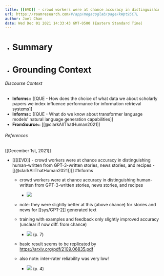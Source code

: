 ```yaml
---
title: [[EVD]] - crowd workers were at chance accuracy in distinguishing human-written from GPT-3-written stories, news stories, and recipes - [[@clarkAllThatHuman2021]]
url: https://roamresearch.com/#/app/megacoglab/page/kWpt95CTL
author: Joel Chan
date: Wed Dec 01 2021 14:33:43 GMT-0500 (Eastern Standard Time)
---
```


- # Summary
- # Grounding Context

###### Discourse Context

- **Informs::** [[QUE - How does the choice of what data we about scholarly papers we index influence performance for information retrieval systems]]
- **Informs::** [[QUE - What do we know about transformer language models' natural language generation capabilities]]
- **FromSource::** [[@clarkAllThatHuman2021]]

###### References

[[December 1st, 2021]]

- [[[[EVD]] - crowd workers were at chance accuracy in distinguishing human-written from GPT-3-written stories, news stories, and recipes - [[@clarkAllThatHuman2021]]]] #Informs

    - crowd workers were at chance accuracy in distinguishing human-written from GPT-3-written stories, news stories, and recipes

        - ![](https://firebasestorage.googleapis.com/v0/b/firescript-577a2.appspot.com/o/imgs%2Fapp%2Fmegacoglab%2F2CwlElMZI0.png?alt=media&token=c5e633b8-dde0-46b0-9888-a0211e9a6abc)

    - note: they were slightly better at this (above chance) for stories and news for [[sys/GPT-2]] generated text

    - training with examples and feedback only slightly improved accuracy (unclear if now diff. from chance)

        - ![](https://firebasestorage.googleapis.com/v0/b/firescript-577a2.appspot.com/o/imgs%2Fapp%2Fmegacoglab%2FQLgvpzFhNK.png?alt=media&token=262d4eac-9fdc-45fd-82cf-3f35273dc6e0) (p. 7)

    - basic result seems to be replicated by https://arxiv.org/pdf/2109.06835.pdf

    - also note: inter-rater reliability was very low!

        - ![](https://firebasestorage.googleapis.com/v0/b/firescript-577a2.appspot.com/o/imgs%2Fapp%2Fmegacoglab%2FDaICOXT-Br.png?alt=media&token=d1dcd340-ae02-495c-b090-c5a5f43d69e1) (p. 4)
